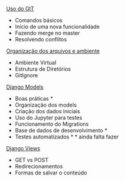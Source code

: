 [Uso do GIT](docs/git.md)
- Comandos básicos
- Início de uma nova funcionalidade
- Fazendo merge no master
- Resolvendo conflitos

[Organização dos arquivos e ambiente](docs/organizacao_ambiente.md)
- Ambiente Virtual
- Estrutura de Diretórios
- GitIgnore

[Django Models](docs/django_models.md)
- Boas práticas *
- Organização dos models 
- Criação dos dados iniciais
- Uso do Jupyter para testes
- Funcionamento do Migrations 
- Base de dados de desenvolvimento *
- Testes automatizados *
\* ainda falta fazer

[Django Views](docs/django_views.md)

- GET vs POST
- Redirecionamentos
- Formas de salvar o conteúdo